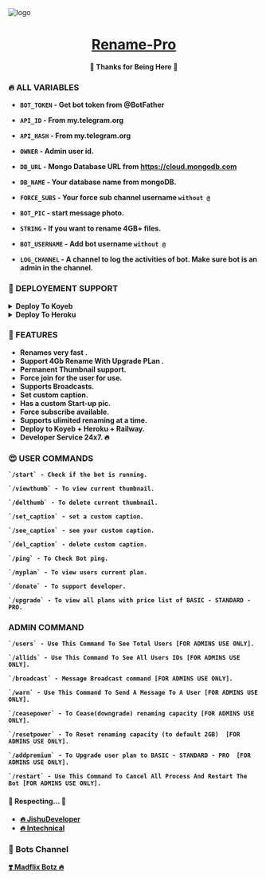 <img src="https://graph.org/file/f4261daff37b2331905ca.jpg" alt="logo" target="/blank">

<h1 align="center">
 <b><a href="https://t.me/hx_renamebot" target="/blank">Rename-Pro</a></>
</h1>

<p align="center">🤍 Thanks for Being Here 🤍</p>




### 🔥 ALL VARIABLES

* `BOT_TOKEN`  - Get bot token from @BotFather

* `API_ID` - From my.telegram.org 

* `API_HASH` - From my.telegram.org 

* `OWNER` - Admin user id.

* `DB_URL`  - Mongo Database URL from https://cloud.mongodb.com

* `DB_NAME`  - Your database name from mongoDB.

* `FORCE_SUBS` - Your force sub channel username `without @`

* `BOT_PIC` - start message photo.

* `STRING` - If you want to rename 4GB+ files.

* `BOT_USERNAME` - Add bot username `without @`

* `LOG_CHANNEL` - A channel to log the activities of bot. Make sure bot is an admin in the channel.




### 📶 DEPLOYEMENT SUPPORT

<details><summary>Deploy To Koyeb</summary>
<p>
<br>
<a href="https://app.koyeb.com/deploy?type=git&repository=github.com/oVo-HxBots/RENAME-PRO&branch=main&name=rename-pro&env[API_HASH]=1&env[API_ID]=1&env[BOT_TOKEN]=1&env[BOT_USERNAME]=1&env[OWNER]=1&env[DB_URL]=1&env[DB_NAME]=rename-pro&env[FORCE_SUBS]=1&run_command=python3%20bot.py">
  <img src="https://www.koyeb.com/static/images/deploy/button.svg" alt="Deploy">
</a>
</p>
</details>

<details><summary>Deploy To Heroku</summary>
<p>
<br>
<a href="https://heroku.com/deploy?template=https://github.com/JishuDeveloper/Rename-Bot-4GB">
  <img src="https://www.herokucdn.com/deploy/button.svg" alt="Deploy">
</a>
</p>
</details>





### 🥰 FEATURES
 - Renames very fast .
 - Support 4Gb Rename With Upgrade PLan .
 - Permanent Thumbnail support.
 - Force join for the user for use.
 - Supports Broadcasts.
 - Set custom caption.
 - Has a custom Start-up pic.
 - Force subscribe available.
 - Supports ulimited renaming at a time.
 - Deploy to Koyeb + Heroku + Railway.
 - Developer Service 24x7. 🔥




### 😍 USER COMMANDS
```
`/start` - Check if the bot is running.
 
`/viewthumb` - To view current thumbnail.
 
`/delthumb` - To delete current thumbnail.
 
`/set_caption` - set a custom caption.
 
`/see_caption` - see your custom caption.
 
`/del_caption` - delete custom caption.

`/ping` - To Check Bot ping.
 
`/myplan` - To view users current plan.

`/donate` - To support developer.
 
`/upgrade` - To view all plans with price list of BASIC - STANDARD - PRO.
```



### ADMIN COMMAND
```
`/users` - Use This Command To See Total Users [FOR ADMINS USE ONLY].

`/allids` - Use This Command To See All Users IDs [FOR ADMINS USE ONLY].
 
`/broadcast` - Message Broadcast command [FOR ADMINS USE ONLY].

`/warn` - Use This Command To Send A Message To A User [FOR ADMINS USE ONLY].
 
`/ceasepower` - To Cease(downgrade) renaming capacity [FOR ADMINS USE ONLY].
 
`/resetpower` - To Reset renaming capacity (to default 2GB)  [FOR ADMINS USE ONLY].
 
`/addpremium` - To Upgrade user plan to BASIC - STANDARD - PRO  [FOR ADMINS USE ONLY].

`/restart` - Use This Command To Cancel All Process And Restart The Bot [FOR ADMINS USE ONLY].
```



#### 🧡 Respecting... 🧡
- [🔥 JishuDeveloper](https://github.com/JishuDeveloper) 
- [🔥 lntechnical](https://github.com/lntechnical2)

### 🤩 Bots Channel
<a href="https://t.me/madflix_bots">
   <p>❣️ Madflix Botz 🔥</p>
</a>
